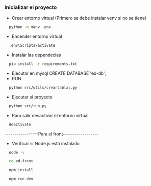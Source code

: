 ### Inicializar el proyecto

- Crear entorno virtual (Primero se debe instalar venv si no se tiene)
``` bash
  python -m venv .env
```
- Encender entorno virtual
```bash
  .env\Scripts\activate
```
- Instalar las dependecias
```bash
  pip install -r requirements.txt
```
- Ejecutar en mysql CREATE DATABASE 'ed-db';
- RUN
```bash
  python src/utils/creartablas.py
```
- Ejecutar el proyecto
```bash
  python src/run.py
```
- Para salir desactivar el entorno virtual
```bash
  deactivate
```
-----------------Para el front------------------
- Verificar si Node.js está instalado
```bash
  node -v
```
```bash
  cd ed-front
```
```bash
  npm install
```
```bash
  npm run dev
```
